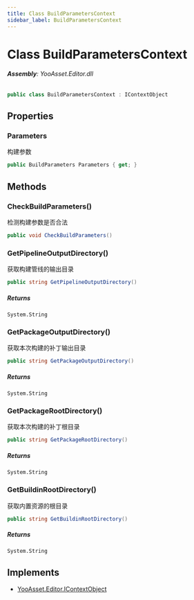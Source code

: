 ```yaml
---
title: Class BuildParametersContext
sidebar_label: BuildParametersContext
---
```

# Class BuildParametersContext


###### **Assembly**: YooAsset.Editor.dll

```csharp title="Declaration"
public class BuildParametersContext : IContextObject
```
## Properties
### Parameters
构建参数

```csharp title="Declaration"
public BuildParameters Parameters { get; }
```
## Methods
### CheckBuildParameters()
检测构建参数是否合法

```csharp title="Declaration"
public void CheckBuildParameters()
```
### GetPipelineOutputDirectory()
获取构建管线的输出目录

```csharp title="Declaration"
public string GetPipelineOutputDirectory()
```

##### Returns

`System.String`
### GetPackageOutputDirectory()
获取本次构建的补丁输出目录

```csharp title="Declaration"
public string GetPackageOutputDirectory()
```

##### Returns

`System.String`
### GetPackageRootDirectory()
获取本次构建的补丁根目录

```csharp title="Declaration"
public string GetPackageRootDirectory()
```

##### Returns

`System.String`
### GetBuildinRootDirectory()
获取内置资源的根目录

```csharp title="Declaration"
public string GetBuildinRootDirectory()
```

##### Returns

`System.String`

## Implements

* [YooAsset.Editor.IContextObject](../YooAsset.Editor/IContextObject.md)

